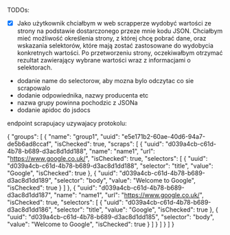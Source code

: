 TODOs:

- [x] Jako użytkownik chciałbym w web scrapperze wydobyć wartości ze strony na podstawie dostarczonego przeze mnie kodu JSON. Chciałbym mieć możliwość określenia strony, z której chcę pobrać dane, oraz wskazania selektorów, które mają zostać zastosowane do wydobycia konkretnych wartości. Po przetworzeniu strony, oczekiwałbym otrzymać rezultat zawierający wybrane wartości wraz z informacjami o selektorach.

- dodanie name do selectorow, aby mozna bylo odczytac co sie scrapowalo
- dodanie odpowiednika, nazwy producenta etc
- nazwa grupy powinna pochodzic z JSONa
- dodanie apidoc do jsdocs

endpoint scrapujacy uzywajacy protokolu:

{
  "groups": [
    {
      "name": "group1",
      "uuid": "e5e171b2-60ae-40d6-94a7-de5b6ad8ccaf",
      "isChecked": true,
      "scraps": [
        {
          "uuid": "d039a4cb-c61d-4b78-b689-d3ac8d1dd188",
          "name": "name1",
          "url": "https://www.google.co.uk/",
          "isChecked": true,
          "selectors": [
            {
              "uuid": "d039a4cb-c61d-4b78-b689-d3ac8d1dd188",
              "selector": "title",
              "value": "Google",
              "isChecked": true
            },
            {
              "uuid": "d039a4cb-c61d-4b78-b689-d3ac8d1dd189",
              "selector": "body",
              "value": "Welcome to Google",
              "isChecked": true
            }
          ]
        },
        {
          "uuid": "d039a4cb-c61d-4b78-b689-d3ac8d1dd187",
          "name": "name1",
          "url": "https://www.google.co.uk/",
          "isChecked": true,
          "selectors": [
            {
              "uuid": "d039a4cb-c61d-4b78-b689-d3ac8d1dd186",
              "selector": "title",
              "value": "Google",
              "isChecked": true
            },
            {
              "uuid": "d039a4cb-c61d-4b78-b689-d3ac8d1dd185",
              "selector": "body",
              "value": "Welcome to Google",
              "isChecked": true
            }
          ]
        }
      ]
    }
  ]
}